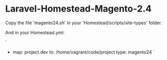 # Laravel-Homestead-Magento-2.4

Copy the file 'magento24.sh' in your 'Homestead/scripts/site-types' folder.

And in your Homestead.yml:

`
  - map: project.dev
    to: /home/vagrant/code/project
    type: magento24
`
